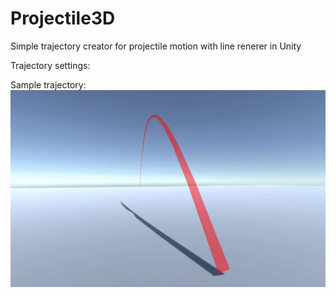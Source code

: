 # Projectile3D
Simple trajectory creator for projectile motion with line renerer in Unity

Trajectory settings:

Sample trajectory:
![](Recordings/sample.gif)
